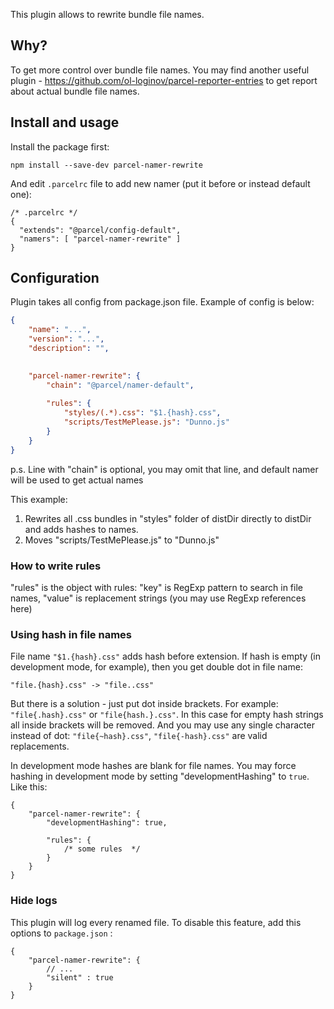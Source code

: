 This plugin allows to rewrite bundle file names.

## Why?

To get more control over bundle file names. 
You may find another useful plugin - https://github.com/ol-loginov/parcel-reporter-entries to
 get report about actual bundle file names. 

## Install and usage


Install the package first:
```
npm install --save-dev parcel-namer-rewrite
```

And edit `.parcelrc` file to add new namer (put it before or instead default one):
```
/* .parcelrc */
{
  "extends": "@parcel/config-default",
  "namers": [ "parcel-namer-rewrite" ]
}
```


## Configuration

Plugin takes all config from package.json file. Example of config is below:

```json
{
    "name": "...",
    "version": "...",
    "description": "",

  
    "parcel-namer-rewrite": {
        "chain": "@parcel/namer-default",
                
        "rules": {
            "styles/(.*).css": "$1.{hash}.css",
            "scripts/TestMePlease.js": "Dunno.js"
        }
    }
}
```
p.s. Line with "chain" is optional, you may omit that line, and default namer will be used to get actual names

This example:
1) Rewrites all .css bundles in "styles" folder of distDir directly to distDir and adds hashes to names.
2) Moves "scripts/TestMePlease.js" to "Dunno.js"

### How to write rules

"rules" is the object with rules: "key" is RegExp pattern to search in file names, "value" is replacement
 strings (you may use RegExp references here)


### Using hash in file names

File name `"$1.{hash}.css"` adds hash before extension. If hash is empty (in development mode, for example), then you get double dot in file name:
```
"file.{hash}.css" -> "file..css"
```

But there is a solution - just put dot inside brackets. For example: `"file{.hash}.css"` or `"file{hash.}.css"`. In this case for empty hash strings all inside brackets will be removed. And you may use any single character instead of dot: `"file{~hash}.css"`, `"file{-hash}.css"` are valid replacements.

In development mode hashes are blank for file names. You may force hashing in development mode by setting "developmentHashing" to `true`.
Like this:

```json5
{
    "parcel-namer-rewrite": {
        "developmentHashing": true,
                
        "rules": {
            /* some rules  */
        }
    }
}
```

### Hide logs

This plugin will log every renamed file. To disable this feature, add this options to `package.json` :

```json5
{
    "parcel-namer-rewrite": {
        // ...
        "silent" : true
    }
}
```



